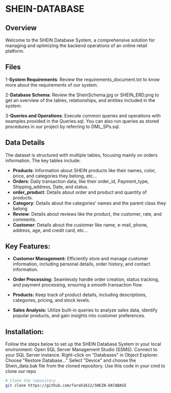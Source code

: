 # SHEIN-DATABASE

## Overview
Welcome to the SHEIN Database System, a comprehensive solution for managing and optimizing the backend operations of an online retail platform.

## Files
1-**System Requirements**:
Review the requirements_document.txt to know more about the requirements of our system.

2-**Database Schema**:
Review the SheinSchema.jpg or SHEIN_ERD.png to get an overview of the tables, relationships, and entities included in the system.

3-**Queries and Operations**:
Execute common queries and operations with examples provided in the Queries.sql.
You can also run queries as stored procedures in our project by referring to DML_SPs.sql.

## Data Details

The dataset is structured with multiple tables, focusing mainly on orders information. The key tables include:

- **Products**: Information about SHEIN products like their names, color, price, and categories they belong, etc...
- **Orders**: Daily transaction data, like their order_id, Payment_type, Shipping_address, Date, and status.
- **order_product**: Details about order and product and quantity of products.
- **Category**: Details about the categories' names and the parent class they belong
- **Review**: Details about reviews like the product, the customer, rate, and comments.
- **Customer**:  Details about the customer like name, e-mail, phone, address, age, and credit card, etc...

## Key Features:

- **Customer Management:** Efficiently store and manage customer information, including personal details, order history, and contact information.

- **Order Processing:** Seamlessly handle order creation, status tracking, and payment processing, ensuring a smooth transaction flow.

- **Products:** Keep track of product details, including descriptions, categories, pricing, and stock levels.

- **Sales Analysis:** Utilize built-in queries to analyze sales data, identify popular products, and gain insights into customer preferences.

## Installation:

Follow the steps below to set up the SHEIN Database System in your local environment:
Open SQL Server Management Studio (SSMS).
Connect to your SQL Server instance.
Right-click on "Databases" in Object Explorer.
Choose "Restore Database..."
Select "Device" and choose the Shein_data.bak file from the cloned repository.
Use this code in your cmd to clone our repo
```bash
# Clone the repository
git clone https://github.com/farah1612/SHEIN-DATABASE
